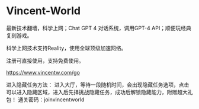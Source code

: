 # Vincent-World
最新技术翻墙，科学上网；Chat GPT 4 对话系统，调用GPT-4 API；顺便玩经典复刻游戏。

科学上网技术支持Reality，使用全球顶级加速网络。

注册可直接使用，支持免费使用。

https://www.vincentw.com/go

进入隐藏任务方法：
进入大厅，等待一段随机时间，会出现隐藏任务选项，点击可以进入隐藏区域，进入后先择挑战隐藏任务，成功后解锁隐藏能力，附赠超大礼包！
通关密码：joinvincentworld

